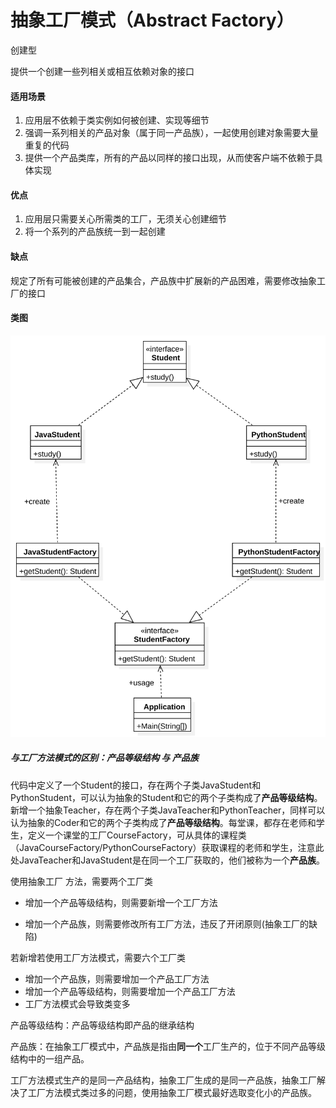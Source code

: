 # 抽象工厂模式（Abstract Factory）

创建型

提供一个创建一些列相关或相互依赖对象的接口

#### 适用场景

1. 应用层不依赖于类实例如何被创建、实现等细节
2. 强调一系列相关的产品对象（属于同一产品族），一起使用创建对象需要大量重复的代码
3. 提供一个产品类库，所有的产品以同样的接口出现，从而使客户端不依赖于具体实现

#### 优点

1. 应用层只需要关心所需类的工厂，无须关心创建细节
2. 将一个系列的产品族统一到一起创建

#### 缺点

规定了所有可能被创建的产品集合，产品族中扩展新的产品困难，需要修改抽象工厂的接口

#### 类图

![类图](https://github.com/1065763582/java-design-patterns/blob/master/src/resources/img/factoryMethod.svg)

##### 与工厂方法模式的区别：产品等级结构 与 产品族

​        代码中定义了一个Student的接口，存在两个子类JavaStudent和PythonStudent，可以认为抽象的Student和它的两个子类构成了**产品等级结构**。新增一个抽象Teacher，存在两个子类JavaTeacher和PythonTeacher，同样可以认为抽象的Coder和它的两个子类构成了**产品等级结构**。每堂课，都存在老师和学生，定义一个课堂的工厂CourseFactory，可从具体的课程类（JavaCourseFactory/PythonCourseFactory）获取课程的老师和学生，注意此处JavaTeacher和JavaStudent是在同一个工厂获取的，他们被称为一个**产品族**。

 使用抽象工厂 方法，需要两个工厂类

* 增加一个产品等级结构，则需要新增一个工厂方法

* 增加一个产品族，则需要修改所有工厂方法，违反了开闭原则(抽象工厂的缺陷)

若新增若使用工厂方法模式，需要六个工厂类

* 增加一个产品族，则需要增加一个产品工厂方法
* 增加一个产品等级结构，则需要增加一个产品工厂方法
* 工厂方法模式会导致类变多

产品等级结构：产品等级结构即产品的继承结构

产品族：在抽象工厂模式中，产品族是指由**同一个**工厂生产的，位于不同产品等级结构中的一组产品。

工厂方法模式生产的是同一产品结构，抽象工厂生成的是同一产品族，抽象工厂解决了工厂方法模式类过多的问题，使用抽象工厂模式最好选取变化小的产品族。